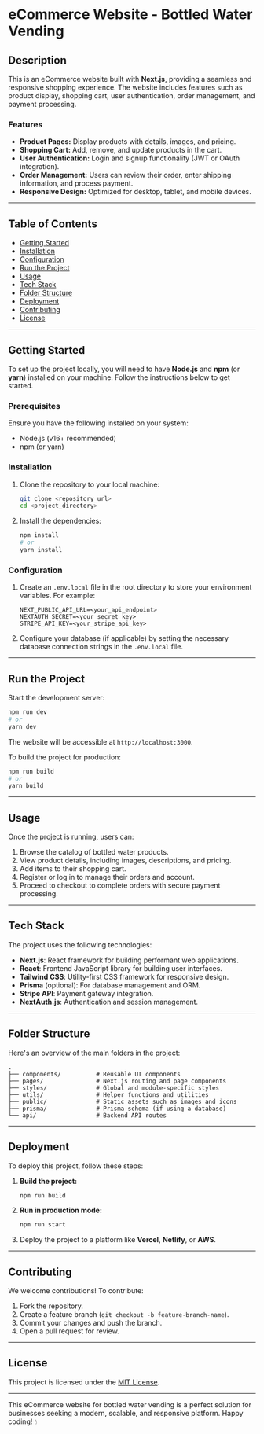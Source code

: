 # eCommerce Website - Bottled Water Vending

## Description

This is an eCommerce website built with **Next.js**, providing a seamless and responsive shopping experience. The website includes features such as product display, shopping cart, user authentication, order management, and payment processing.

### Features

- **Product Pages:** Display products with details, images, and pricing.
- **Shopping Cart:** Add, remove, and update products in the cart.
- **User Authentication:** Login and signup functionality (JWT or OAuth integration).
- **Order Management:** Users can review their order, enter shipping information, and process payment.
- **Responsive Design:** Optimized for desktop, tablet, and mobile devices.

---

## Table of Contents

- [Getting Started](#getting-started)
- [Installation](#installation)
- [Configuration](#configuration)
- [Run the Project](#run-the-project)
- [Usage](#usage)
- [Tech Stack](#tech-stack)
- [Folder Structure](#folder-structure)
- [Deployment](#deployment)
- [Contributing](#contributing)
- [License](#license)

---

## Getting Started

To set up the project locally, you will need to have **Node.js** and **npm** (or **yarn**) installed on your machine. Follow the instructions below to get started.

### Prerequisites

Ensure you have the following installed on your system:

- Node.js (v16+ recommended)
- npm (or yarn)

### Installation

1. Clone the repository to your local machine:

   ```bash
   git clone <repository_url>
   cd <project_directory>
   ```

2. Install the dependencies:

   ```bash
   npm install
   # or
   yarn install
   ```

### Configuration

1. Create an `.env.local` file in the root directory to store your environment variables. For example:

   ```env
   NEXT_PUBLIC_API_URL=<your_api_endpoint>
   NEXTAUTH_SECRET=<your_secret_key>
   STRIPE_API_KEY=<your_stripe_api_key>
   ```

2. Configure your database (if applicable) by setting the necessary database connection strings in the `.env.local` file.

---

## Run the Project

Start the development server:

```bash
npm run dev
# or
yarn dev
```

The website will be accessible at `http://localhost:3000`.

To build the project for production:

```bash
npm run build
# or
yarn build
```

---

## Usage

Once the project is running, users can:

1. Browse the catalog of bottled water products.
2. View product details, including images, descriptions, and pricing.
3. Add items to their shopping cart.
4. Register or log in to manage their orders and account.
5. Proceed to checkout to complete orders with secure payment processing.

---

## Tech Stack

The project uses the following technologies:

- **Next.js**: React framework for building performant web applications.
- **React**: Frontend JavaScript library for building user interfaces.
- **Tailwind CSS**: Utility-first CSS framework for responsive design.
- **Prisma** (optional): For database management and ORM.
- **Stripe API**: Payment gateway integration.
- **NextAuth.js**: Authentication and session management.

---

## Folder Structure

Here's an overview of the main folders in the project:

```plaintext
.
├── components/          # Reusable UI components
├── pages/               # Next.js routing and page components
├── styles/              # Global and module-specific styles
├── utils/               # Helper functions and utilities
├── public/              # Static assets such as images and icons
├── prisma/              # Prisma schema (if using a database)
└── api/                 # Backend API routes
```

---

## Deployment

To deploy this project, follow these steps:

1. **Build the project:**

   ```bash
   npm run build
   ```

2. **Run in production mode:**

   ```bash
   npm run start
   ```

3. Deploy the project to a platform like **Vercel**, **Netlify**, or **AWS**.

---

## Contributing

We welcome contributions! To contribute:

1. Fork the repository.
2. Create a feature branch (`git checkout -b feature-branch-name`).
3. Commit your changes and push the branch.
4. Open a pull request for review.

---

## License

This project is licensed under the [MIT License](LICENSE).

---

This eCommerce website for bottled water vending is a perfect solution for businesses seeking a modern, scalable, and responsive platform. Happy coding! 💧
